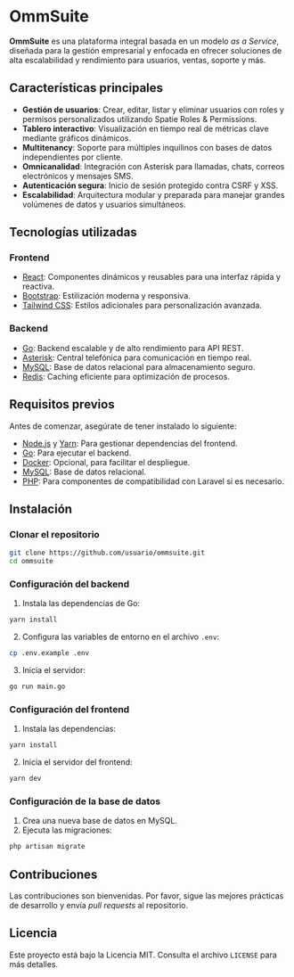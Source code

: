 # OmmSuite

**OmmSuite** es una plataforma integral basada en un modelo *as a Service*, diseñada para la gestión empresarial y enfocada en ofrecer soluciones de alta escalabilidad y rendimiento para usuarios, ventas, soporte y más.

## Características principales

- **Gestión de usuarios**: Crear, editar, listar y eliminar usuarios con roles y permisos personalizados utilizando Spatie Roles & Permissions.
- **Tablero interactivo**: Visualización en tiempo real de métricas clave mediante gráficos dinámicos.
- **Multitenancy**: Soporte para múltiples inquilinos con bases de datos independientes por cliente.
- **Omnicanalidad**: Integración con Asterisk para llamadas, chats, correos electrónicos y mensajes SMS.
- **Autenticación segura**: Inicio de sesión protegido contra CSRF y XSS.
- **Escalabilidad**: Arquitectura modular y preparada para manejar grandes volúmenes de datos y usuarios simultáneos.

## Tecnologías utilizadas

### Frontend
- [React](https://reactjs.org/): Componentes dinámicos y reusables para una interfaz rápida y reactiva.
- [Bootstrap](https://getbootstrap.com/): Estilización moderna y responsiva.
- [Tailwind CSS](https://tailwindcss.com/): Estilos adicionales para personalización avanzada.

### Backend
- [Go](https://golang.org/): Backend escalable y de alto rendimiento para API REST.
- [Asterisk](https://www.asterisk.org/): Central telefónica para comunicación en tiempo real.
- [MySQL](https://www.mysql.com/): Base de datos relacional para almacenamiento seguro.
- [Redis](https://redis.io/): Caching eficiente para optimización de procesos.

## Requisitos previos

Antes de comenzar, asegúrate de tener instalado lo siguiente:

- [Node.js](https://nodejs.org/) y [Yarn](https://yarnpkg.com/): Para gestionar dependencias del frontend.
- [Go](https://golang.org/): Para ejecutar el backend.
- [Docker](https://www.docker.com/): Opcional, para facilitar el despliegue.
- [MySQL](https://www.mysql.com/): Base de datos relacional.
- [PHP](https://www.php.net/): Para componentes de compatibilidad con Laravel si es necesario.

## Instalación

### Clonar el repositorio
```bash
git clone https://github.com/usuario/ommsuite.git
cd ommsuite
```

### Configuración del backend

1. Instala las dependencias de Go:
```bash
yarn install
```

2. Configura las variables de entorno en el archivo `.env`:
```bash
cp .env.example .env
```

3. Inicia el servidor:
```bash
go run main.go
```

### Configuración del frontend

1. Instala las dependencias:
```bash
yarn install
```

2. Inicia el servidor del frontend:
```bash
yarn dev
```

### Configuración de la base de datos

1. Crea una nueva base de datos en MySQL.
2. Ejecuta las migraciones:
```bash
php artisan migrate
```

## Contribuciones

Las contribuciones son bienvenidas. Por favor, sigue las mejores prácticas de desarrollo y envía *pull requests* al repositorio.

## Licencia

Este proyecto está bajo la Licencia MIT. Consulta el archivo `LICENSE` para más detalles.
